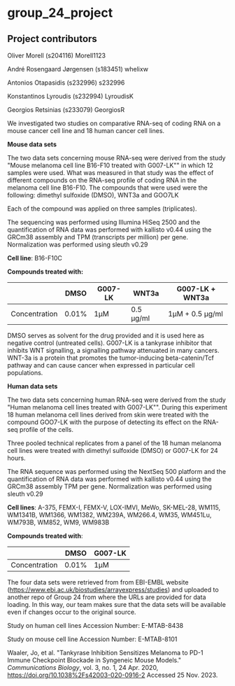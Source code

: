 # group_24_project

## Project contributors

Oliver Morell (s204116) Morell1123

André Rosengaard Jørgensen (s183451) whelixw

Antonios Otapasidis (s232996) s232996

Konstantinos Lyroudis (s232994) LyroudisK

Georgios Retsinias (s233079) GeorgiosR

We investigated two studies on comparative RNA-seq of coding RNA on a mouse cancer cell line and 18 human cancer cell lines.

**Mouse data sets**

The two data sets concerning mouse RNA-seq were derived from the study "Mouse melanoma cell line B16-F10 treated with G007-LK"" in which 12 samples were used. What was measured in that study was the effect of different compounds on the RNA-seq profile of coding RNA in the melanoma cell line B16-F10. The compounds that were used were the following: dimethyl sulfoxide (DMSO), WNT3a and GOO7LK

Each of the compound was applied on three samples (triplicates).

The sequencing was performed using Illumina HiSeq 2500 and the quantification of RNA data was performed with kallisto v0.44 using the GRCm38 assembly and TPM (transcripts per million) per gene. Normalization was performed using sleuth v0.29

**Cell line**: B16-F10C

**Compounds treated with:**

|               | DMSO  | G007-LK | WNT3a     | G007-LK + WNT3a |
|---------------|-------|---------|-----------|-----------------|
| Concentration | 0.01% | 1μM     | 0.5 μg/ml | 1μM + 0.5 μg/ml |

DMSO serves as solvent for the drug provided and it is used here as negative control (untreated cells). G007-LK is a tankyrase inhibitor that inhibits WNT signalling, a signalling pathway attenuated in many cancers. WNT-3a is a protein that promotes the tumor-inducing beta-catenin/Tcf pathway and can cause cancer when expressed in particular cell populations.

**Human data sets**

The two data sets concerning human RNA-seq were derived from the study "Human melanoma cell lines treated with G007-LK"". During this experiment 18 human melanoma cell lines derived from skin were treated with the compound GOO7-LK with the purpose of detecting its effect on the RNA-seq profile of the cells.

Three pooled technical replicates from a panel of the 18 human melanoma cell lines were treated with dimethyl sulfoxide (DMSO) or G007-LK for 24 hours.

The RNA sequence was performed using the NextSeq 500 platform and the quantification of RNA data was performed with kallisto v0.44 using the GRCm38 assembly TPM per gene. Normalization was performed using sleuth v0.29

**Cell lines**: A-375, FEMX-I, FEMX-V, LOX-IMVI, MeWo, SK-MEL-28, WM115, WM1341B, WM1366, WM1382, WM239A, WM266.4, WM35, WM451Lu, WM793B, WM852, WM9, WM983B

**Compounds treated with**:

|               | DMSO  | G007-LK |
|---------------|-------|---------|
| Concentration | 0.01% | 1μM     |

The four data sets were retrieved from from EBI-EMBL website (<https://www.ebi.ac.uk/biostudies/arrayexpress/studies>) and uploaded to another repo of Group 24 from where the URLs are provided for data loading. In this way, our team makes sure that the data sets will be available even if changes occur to the original source.

Study on human cell lines Accession Number: E-MTAB-8438

Study on mouse cell line Accession Number: E-MTAB-8101

Waaler, Jo, et al. "Tankyrase Inhibition Sensitizes Melanoma to PD-1 Immune Checkpoint Blockade in Syngeneic Mouse Models." *Communications Biology*, vol. 3, no. 1, 24 Apr. 2020, <https://doi.org/10.1038%2Fs42003-020-0916-2> Accessed 25 Nov. 2023.
